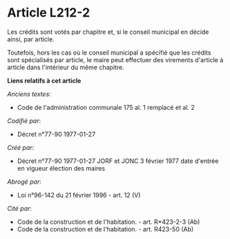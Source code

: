 # Article L212-2

Les crédits sont votés par chapitre et, si le conseil municipal en décide ainsi, par article. 

Toutefois, hors les cas où le conseil municipal a spécifié que les crédits sont spécialisés par article, le maire peut
effectuer des virements d'article à article dans l'intérieur du même chapitre.

**Liens relatifs à cet article**

_Anciens textes_:

  - Code de l'administration communale 175 al. 1 remplacé et al. 2

_Codifié par_:

  - Décret n°77-90 1977-01-27

_Créé par_:

  - Décret n°77-90 1977-01-27 JORF et JONC 3 février 1977 date d'entrée en vigueur élection des maires

_Abrogé par_:

  - Loi n°96-142 du 21 février 1996 - art. 12 (V)

_Cité par_:

  - Code de la construction et de l'habitation. - art. R*423-2-3 (Ab)
  - Code de la construction et de l'habitation. - art. R423-50 (Ab)
